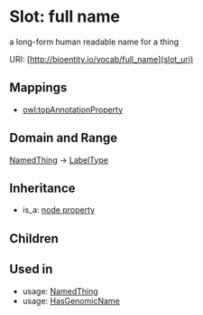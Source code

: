 # Slot: full name


a long-form human readable name for a thing

URI: [http://bioentity.io/vocab/full_name](slot_uri)
## Mappings

 * [owl:topAnnotationProperty](http://purl.obolibrary.org/obo/owl_topAnnotationProperty)
## Domain and Range

[NamedThing](NamedThing.md) -> [LabelType](LabelType.md)
## Inheritance

 *  is_a: [node property](node_property.md)
## Children

## Used in

 *  usage: [NamedThing](NamedThing.md)
 *  usage: [HasGenomicName](HasGenomicName.md)
